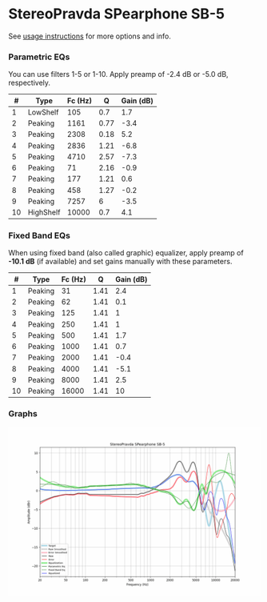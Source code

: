 # StereoPravda SPearphone SB-5
See [usage instructions](https://github.com/jaakkopasanen/AutoEq#usage) for more options and info.

### Parametric EQs
You can use filters 1-5 or 1-10. Apply preamp of -2.4 dB or -5.0 dB, respectively.

|   # | Type      |   Fc (Hz) |    Q |   Gain (dB) |
|-----|-----------|-----------|------|-------------|
|   1 | LowShelf  |       105 | 0.7  |         1.7 |
|   2 | Peaking   |      1161 | 0.77 |        -3.4 |
|   3 | Peaking   |      2308 | 0.18 |         5.2 |
|   4 | Peaking   |      2836 | 1.21 |        -6.8 |
|   5 | Peaking   |      4710 | 2.57 |        -7.3 |
|   6 | Peaking   |        71 | 2.16 |        -0.9 |
|   7 | Peaking   |       177 | 1.21 |         0.6 |
|   8 | Peaking   |       458 | 1.27 |        -0.2 |
|   9 | Peaking   |      7257 | 6    |        -3.5 |
|  10 | HighShelf |     10000 | 0.7  |         4.1 |

### Fixed Band EQs
When using fixed band (also called graphic) equalizer, apply preamp of **-10.1 dB** (if available) and set gains manually with these parameters.

|   # | Type    |   Fc (Hz) |    Q |   Gain (dB) |
|-----|---------|-----------|------|-------------|
|   1 | Peaking |        31 | 1.41 |         2.4 |
|   2 | Peaking |        62 | 1.41 |         0.1 |
|   3 | Peaking |       125 | 1.41 |         1   |
|   4 | Peaking |       250 | 1.41 |         1   |
|   5 | Peaking |       500 | 1.41 |         1.7 |
|   6 | Peaking |      1000 | 1.41 |         0.7 |
|   7 | Peaking |      2000 | 1.41 |        -0.4 |
|   8 | Peaking |      4000 | 1.41 |        -5.1 |
|   9 | Peaking |      8000 | 1.41 |         2.5 |
|  10 | Peaking |     16000 | 1.41 |        10   |

### Graphs
![](./StereoPravda%20SPearphone%20SB-5.png)
